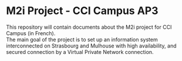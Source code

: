 # M2i Project - CCI Campus AP3
This repository will contain documents about the M2i project for CCI Campus (in French).  
The main goal of the project is to set up an information system interconnected on Strasbourg and Mulhouse with high availability, and secured connection by a Virtual Private Network connection.
